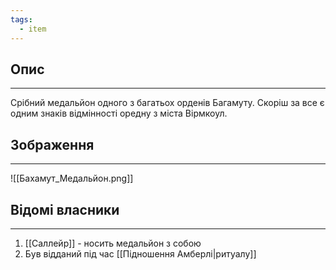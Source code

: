 ```yaml
---
tags:
  - item
---
```

## Опис
---
Срібний медальйон одного з багатьох орденів Багамуту. Скоріш за все є одним знаків відмінності оредну з міста Вірмкоул.  

## Зображення
---
![[Бахамут_Медальйон.png]]

## Відомі власники
---
1. [[Саллейр]] - носить медальйон з собою  
2. Був відданий під час [[Підношення Амберлі|ритуалу]]
